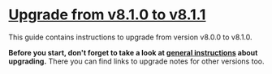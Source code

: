 # [Upgrade from v8.1.0 to v8.1.1](https://github.com/shopsys/shopsys/compare/v8.1.0...v8.1.1)

This guide contains instructions to upgrade from version v8.0.0 to v8.1.0.

**Before you start, don't forget to take a look at [general instructions](/UPGRADE.md) about upgrading.**
There you can find links to upgrade notes for other versions too.

[shopsys/framework]: https://github.com/shopsys/framework
